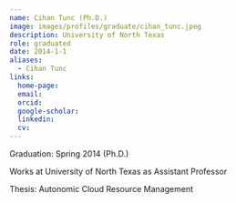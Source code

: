 ```yaml
---
name: Cihan Tunc (Ph.D.)
image: images/profiles/graduate/cihan_tunc.jpeg
description: University of North Texas
role: graduated
date: 2014-1-1
aliases:
  - Cihan Tunc
links:
  home-page: 
  email: 
  orcid: 
  google-scholar: 
  linkedin: 
  cv: 
---
```


Graduation: Spring 2014 (Ph.D.)

Works at University of North Texas as Assistant Professor

Thesis: Autonomic Cloud Resource Management